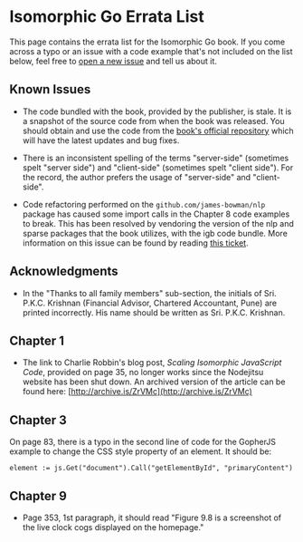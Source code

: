 # Isomorphic Go Errata List

This page contains the errata list for the Isomorphic Go book. If you come across a typo or an issue with a code example that's not included on the list below, feel free to [open a new issue](https://github.com/EngineerKamesh/igb/issues/new) and tell us about it.

## Known Issues

* The code bundled with the book, provided by the publisher, is stale. It is a snapshot of the source code from when the book was released. You should obtain and use the code from the [book's official repository](https://github.com/EngineerKamesh/igb) which will have the latest updates and bug fixes.

* There is an inconsistent spelling of the terms "server-side" (sometimes spelt "server side") and "client-side" (sometimes spelt "client side"). For the record, the author prefers the usage of "server-side" and "client-side".

* Code refactoring performed on the `github.com/james-bowman/nlp` package has caused some import calls in the Chapter 8 code examples to break. This has been resolved by vendoring the version of the nlp and sparse packages that the book utilizes, with the igb code bundle. More information on this issue can be found by reading [this ticket](https://github.com/EngineerKamesh/igb/issues/3).

## Acknowledgments

* In the "Thanks to all family members" sub-section, the initials of Sri. P.K.C. Krishnan (Financial Advisor, Chartered Accountant, Pune) are printed incorrectly. His name should be written as Sri. P.K.C. Krishnan.

## Chapter 1

* The link to Charlie Robbin's blog post, *Scaling Isomorphic JavaScript Code*, provided on page 35, no longer works since the Nodejitsu website has been shut down. An archived version of the article can be found here: [http://archive.is/ZrVMc](http://archive.is/ZrVMc)

## Chapter 3

On page 83, there is a typo in the second line of code for the GopherJS example to change the CSS style property of an element. It should be:

`element := js.Get("document").Call("getElementById", "primaryContent")`

## Chapter 9

* Page 353, 1st paragraph, it should read "Figure 9.8 is a screenshot of the live clock cogs displayed on the homepage."

